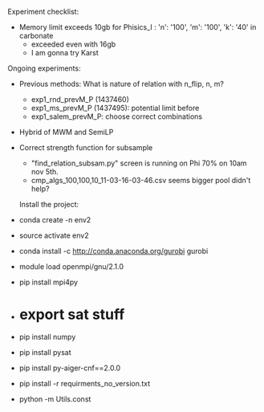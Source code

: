 Experiment checklist:
- Memory limit exceeds 10gb for Phisics_I : 'n': '100', 'm': '100', 'k': '40' in carbonate
  - exceeded even with 16gb
  - I am gonna try Karst
  

Ongoing experiments:
- Previous methods: What is nature of relation with n_flip, n, m?
  - exp1_rnd_prevM_P (1437460)
  - exp1_ms_prevM_P (1437495): potential limit before
  - exp1_salem_prevM_P: choose correct combinations
- Hybrid of MWM and SemiLP

- Correct strength function for subsample
  - "find_relation_subsam.py" screen is running on Phi 70% on 10am nov 5th.
  - cmp_algs_100,100,10_11-03-16-03-46.csv seems bigger pool didn't help?
  
  
  
  
  
  Install the project:
  
- conda create -n env2
- source activate env2
- conda install -c http://conda.anaconda.org/gurobi gurobi
- module load openmpi/gnu/2.1.0
- pip install mpi4py
- # export sat stuff
- pip install numpy
- pip install pysat
- pip install py-aiger-cnf==2.0.0
- pip install -r requirments_no_version.txt
- python -m Utils.const

